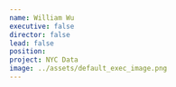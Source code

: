 ```yaml
---
name: William Wu
executive: false
director: false
lead: false
position:  
project: NYC Data
image: ../assets/default_exec_image.png
---
```

